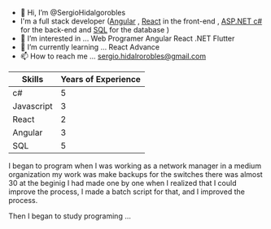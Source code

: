 - 👋 Hi, I’m @SergioHidalgorobles
- I'm a full stack developer ([Angular](https://github.com/angular/angular) , [React](https://github.com/facebook/react) in the front-end , [ASP.NET c#](https://dotnet.microsoft.com/en-us/apps/aspnet) for the back-end and [SQL](https://www.microsoft.com/es-mx/sql-server/sql-server-downloads)  for the database )
- 👀 I’m interested in ... Web Programer Angular React .NET Flutter
- 🌱 I’m currently learning ... React Advance
- 📫 How to reach me ... sergio.hidalrorobles@gmail.com
  
  
| Skills | Years of Experience |
| --- | ----------- |
| c# | 5 |
| Javascript | 3 |
| React | 2 |
| Angular | 3 |
| SQL | 5 |







I began to program when I was working as a network manager in a medium organization my work was make backups for the switches there was almost 30 at the beginig I had made one by one when I realized that I could improve the process, I made a batch script for that, and I improved the process.

Then I began to study programing ...



<!---
SergioHidalgorobles/SergioHidalgorobles is a ✨ special ✨ repository because its `README.md` (this file) appears on your GitHub profile.
You can click the Preview link to take a look at your changes.
--->
